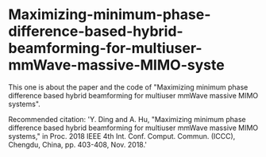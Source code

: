 # Maximizing-minimum-phase-difference-based-hybrid-beamforming-for-multiuser-mmWave-massive-MIMO-syste
This one is about the paper and the code of "Maximizing minimum phase difference based hybrid beamforming for multiuser mmWave massive MIMO systems".

Recommended citation: 'Y. Ding and A. Hu,  "Maximizing minimum phase difference based hybrid beamforming for multiuser mmWave massive MIMO systems," in Proc. 2018 IEEE 4th Int. Conf. Comput. Commun. (ICCC), Chengdu, China, pp. 403-408, Nov. 2018.'
